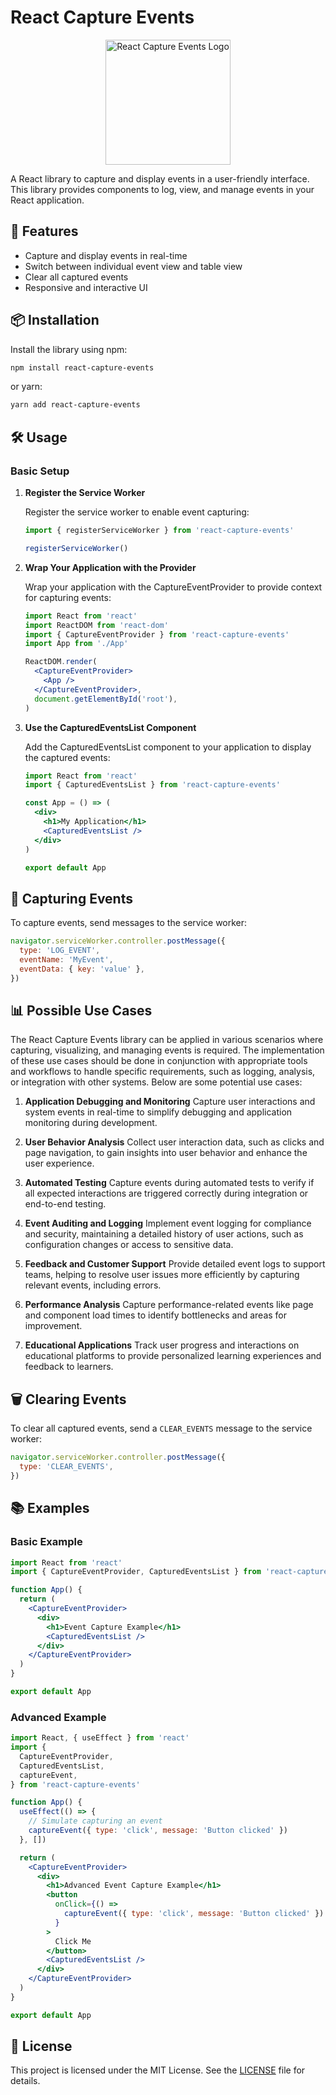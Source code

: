 # React Capture Events

<div align="center"> <img src="https://hebbkx1anhila5yf.public.blob.vercel-storage.com/react-capture-events-hPdo0AepAc4kCSiALhSoJOk17E138v.svg" alt="React Capture Events Logo" width="200" height="200"> </div>

A React library to capture and display events in a user-friendly interface. This library provides components to log, view, and manage events in your React application.

## 🚀 Features

- Capture and display events in real-time
- Switch between individual event view and table view
- Clear all captured events
- Responsive and interactive UI

## 📦 Installation

Install the library using npm:

```bash
npm install react-capture-events
```

or yarn:

```bash
yarn add react-capture-events
```

## 🛠 Usage

### Basic Setup

1. **Register the Service Worker**

   Register the service worker to enable event capturing:

   ```jsx
   import { registerServiceWorker } from 'react-capture-events'

   registerServiceWorker()
   ```

2. **Wrap Your Application with the Provider**

   Wrap your application with the CaptureEventProvider to provide context for capturing events:

   ```jsx
   import React from 'react'
   import ReactDOM from 'react-dom'
   import { CaptureEventProvider } from 'react-capture-events'
   import App from './App'

   ReactDOM.render(
     <CaptureEventProvider>
       <App />
     </CaptureEventProvider>,
     document.getElementById('root'),
   )
   ```

3. **Use the CapturedEventsList Component**

   Add the CapturedEventsList component to your application to display the captured events:

   ```jsx
   import React from 'react'
   import { CapturedEventsList } from 'react-capture-events'

   const App = () => (
     <div>
       <h1>My Application</h1>
       <CapturedEventsList />
     </div>
   )

   export default App
   ```

## 📝 Capturing Events

To capture events, send messages to the service worker:

```javascript
navigator.serviceWorker.controller.postMessage({
  type: 'LOG_EVENT',
  eventName: 'MyEvent',
  eventData: { key: 'value' },
})
```

## 📊 Possible Use Cases

The React Capture Events library can be applied in various scenarios where capturing, visualizing, and managing events is required. The implementation of these use cases should be done in conjunction with appropriate tools and workflows to handle specific requirements, such as logging, analysis, or integration with other systems. Below are some potential use cases:

1. **Application Debugging and Monitoring**
   Capture user interactions and system events in real-time to simplify debugging and application monitoring during development.

2. **User Behavior Analysis**
   Collect user interaction data, such as clicks and page navigation, to gain insights into user behavior and enhance the user experience.

3. **Automated Testing**
   Capture events during automated tests to verify if all expected interactions are triggered correctly during integration or end-to-end testing.

4. **Event Auditing and Logging**
   Implement event logging for compliance and security, maintaining a detailed history of user actions, such as configuration changes or access to sensitive data.

5. **Feedback and Customer Support**
   Provide detailed event logs to support teams, helping to resolve user issues more efficiently by capturing relevant events, including errors.

6. **Performance Analysis**
   Capture performance-related events like page and component load times to identify bottlenecks and areas for improvement.

7. **Educational Applications**
   Track user progress and interactions on educational platforms to provide personalized learning experiences and feedback to learners.

## 🗑 Clearing Events

To clear all captured events, send a `CLEAR_EVENTS` message to the service worker:

```javascript
navigator.serviceWorker.controller.postMessage({
  type: 'CLEAR_EVENTS',
})
```

## 📚 Examples

### Basic Example

```jsx
import React from 'react'
import { CaptureEventProvider, CapturedEventsList } from 'react-capture-events'

function App() {
  return (
    <CaptureEventProvider>
      <div>
        <h1>Event Capture Example</h1>
        <CapturedEventsList />
      </div>
    </CaptureEventProvider>
  )
}

export default App
```

### Advanced Example

```jsx
import React, { useEffect } from 'react'
import {
  CaptureEventProvider,
  CapturedEventsList,
  captureEvent,
} from 'react-capture-events'

function App() {
  useEffect(() => {
    // Simulate capturing an event
    captureEvent({ type: 'click', message: 'Button clicked' })
  }, [])

  return (
    <CaptureEventProvider>
      <div>
        <h1>Advanced Event Capture Example</h1>
        <button
          onClick={() =>
            captureEvent({ type: 'click', message: 'Button clicked' })
          }
        >
          Click Me
        </button>
        <CapturedEventsList />
      </div>
    </CaptureEventProvider>
  )
}

export default App
```

## 📄 License

This project is licensed under the MIT License. See the [LICENSE](LICENSE) file for details.

